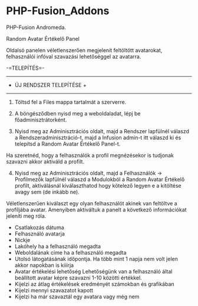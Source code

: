 # PHP-Fusion_Addons
<p>PHP-Fusion Andromeda.</p>
<p>Random Avatar Értékelő Panel</p>
Oldalsó panelen véletlenszerően megjelenít feltöltött avatarokat, felhasználói infóval
szavazási lehetőséggel az avatarra.

-=TELEPÍTÉS=-

--------------------------
+ ÚJ RENDSZER TELEPÍTÉSE +
--------------------------

1. Töltsd fel a Files mappa tartalmát a szerverre.

2. A böngésződben nyisd meg a weboldaladat, lépj be főadminisztrátorként.

3. Nyisd meg az Adminisztrációs oldalt, majd a Rendszer lapfülnél válaszd
   a Rendszeradminisztráció-t, majd a Infusion admin-t itt válaszd ki és telepítsd a Random Avatar Értékelő Panel-t.

Ha szeretnéd, hogy a felhasználók a profil megnézésekor is tudjonak szavazni akkor aktiváld a profilt.

4. Nyisd meg az Adminisztrációs oldalt, majd a Felhasználók -> Profilmezők lapfülnél válaszd a Modulokból a Random Avatar Értékelő profilt,
aktiválásnál kiválaszthatod hogy kötelező legyen e a kitöltése avagy sem (de inkább ne).


Véletlenszerűen kiválaszt egy olyan felhasználót akinek van feltöltve a profíljába avatar.
Amenyiben aktiváltuk a panelt a következő információkat jeleníti meg róla.

- Csatlakozás dátuma
- Felhasználó avatarja
- Nickje
- Lakóhely ha a felhasználó megadta
- Weboldalának címe ha a felhasználó megadta
- Utolsó látogatásának időpontja. Ha több mint 1 napja nem volt jelen akkor napokban is kiiírja
- Avatar értékelési lehetőség
  Lehetőségünk van a felhasználó által beállított avatar képre szavazni 1-10 közötti értékkel.
- Kijelzi az átlag értékelések eredményét számokban és grafikában
- Kijelzi mennyi szavazatot kapott
- Kijelzi ha már szavaztál egy avatara vagy még nem

